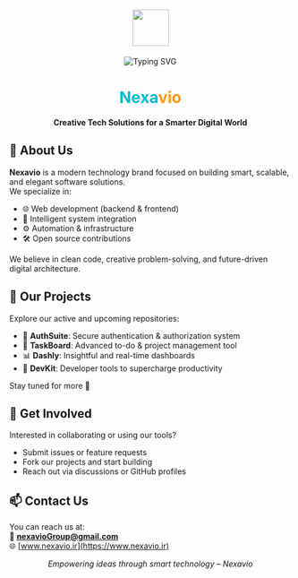 <h1 align="center"><img src="https://media.giphy.com/media/TEnXkcsHrP4YedChhA/giphy.gif" width="65"></h1>
<p align="center">
<img src="https://readme-typing-svg.herokuapp.com?font=Courier+New&weight=200&duration=2500&pause=1000&color=E61DF7&center=true&vCenter=true&width=500&height=71&lines=Yoo+WhatsUp+Shawty" alt="Typing SVG" />

<h1 align="center">
  <span style="color:#00bcd4;">Nexa</span><span style="color:#ff9800;">vio</span>
</h1>

<p align="center">
  <strong>Creative Tech Solutions for a Smarter Digital World</strong>
</p>



## 🚀 About Us

**Nexavio** is a modern technology brand focused on building smart, scalable, and elegant software solutions.  
We specialize in:

- 🌐 Web development (backend & frontend)
- 🧠 Intelligent system integration
- ⚙️ Automation & infrastructure
- 🛠️ Open source contributions

We believe in clean code, creative problem-solving, and future-driven digital architecture.



## 📁 Our Projects

Explore our active and upcoming repositories:

- 🔐 <strong>AuthSuite</strong>: Secure authentication & authorization system
- 📝 <strong>TaskBoard</strong>: Advanced to-do & project management tool
- 📊 <strong>Dashly</strong>: Insightful and real-time dashboards
- 🔧 <strong>DevKit</strong>: Developer tools to supercharge productivity

Stay tuned for more 👀



## 🤝 Get Involved

Interested in collaborating or using our tools?

- Submit issues or feature requests
- Fork our projects and start building
- Reach out via discussions or GitHub profiles


## 📫 Contact Us

You can reach us at:  
📧 **nexavioGroup@gmail.com**  
🌐 [www.nexavio.ir](https://www.nexavio.ir)



<p align="center">
  <em>Empowering ideas through smart technology – Nexavio</em>
</p>
